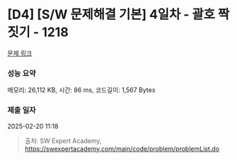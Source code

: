 # [D4] [S/W 문제해결 기본] 4일차 - 괄호 짝짓기 - 1218 

[문제 링크](https://swexpertacademy.com/main/code/problem/problemDetail.do?contestProbId=AV14eWb6AAkCFAYD) 

### 성능 요약

메모리: 26,112 KB, 시간: 86 ms, 코드길이: 1,567 Bytes

### 제출 일자

2025-02-20 11:18



> 출처: SW Expert Academy, https://swexpertacademy.com/main/code/problem/problemList.do